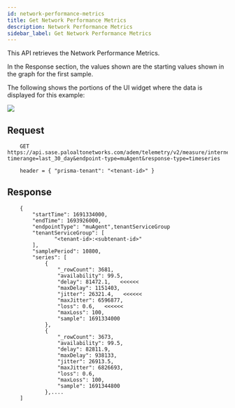 ```yaml
---
id: network-performance-metrics
title: Get Network Performance Metrics
description: Network Performance Metrics
sidebar_label: Get Network Performance Metrics
---
```


This API retrieves the Network Performance Metrics.  

In the Response section, the values shown are the starting values shown in the graph for the first sample.

The following shows the portions of the UI widget where the data is displayed for this example:

![](/sase/img/adem/DOCS-3763-network-performance-metrics.png)


## Request

```
    GET https://api.sase.paloaltonetworks.com/adem/telemetry/v2/measure/internet/metric?timerange=last_30_day&endpoint-type=muAgent&response-type=timeseries
     
    header = { "prisma-tenant": "<tenant-id>" }
```

## Response

```
    {
        "startTime": 1691334000,
        "endTime": 1693926000,
        "endpointType": "muAgent",tenantServiceGroup
        "tenantServiceGroup": [
               "<tenant-id>:<subtenant-id>"   
        ],
        "samplePeriod": 10800,
        "series": [
            {
                "_rowCount": 3681,
                "availability": 99.5,
                "delay": 81472.1,   <<<<<<
                "maxDelay": 1151403,
                "jitter": 26321.4,   <<<<<<
                "maxJitter": 6596877,
                "loss": 0.6,   <<<<<<
                "maxLoss": 100,
                "sample": 1691334000
            },
            {
                "_rowCount": 3673,
                "availability": 99.5,
                "delay": 82811.9,
                "maxDelay": 938133,
                "jitter": 26913.5,
                "maxJitter": 6826693,
                "loss": 0.6,
                "maxLoss": 100,
                "sample": 1691344800
            },....
    ]
```
